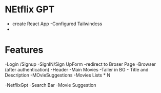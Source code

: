 # NEtflix GPT 

- create React App
-Configured Tailwindcss
-


# Features
-Login /Signup 
    -SignIN/Sign UpForm
    -redirect to Broser Page
-Browser (after authentication)
    -Header
    -Main Movies
        -Tailer in BG
        - Title and Description
        -MOvieSuggestions
            -Movies Lists * N

-NetflixGpt
    -Search Bar
    -Movie Suggestion